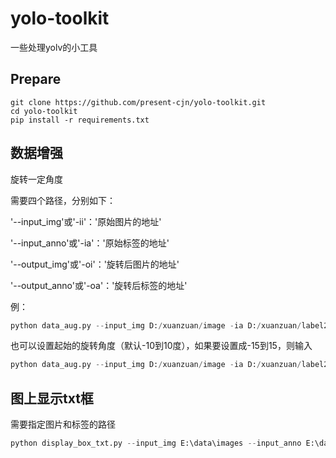 # yolo-toolkit
一些处理yolv的小工具

## Prepare

```shell
git clone https://github.com/present-cjn/yolo-toolkit.git
cd yolo-toolkit
pip install -r requirements.txt
```

## 数据增强
旋转一定角度

需要四个路径，分别如下：

'--input_img'或'-ii'：'原始图片的地址'

'--input_anno'或'-ia'：'原始标签的地址'

'--output_img'或'-oi'：'旋转后图片的地址'

'--output_anno'或'-oa'：'旋转后标签的地址'

例：
```python
python data_aug.py --input_img D:/xuanzuan/image -ia D:/xuanzuan/label2 -oi D:/xuanzuan/out_image -oa D:/xuanzuan/out_label
```
也可以设置起始的旋转角度（默认-10到10度），如果要设置成-15到15，则输入
```python
python data_aug.py --input_img D:/xuanzuan/image -ia D:/xuanzuan/label2 -oi D:/xuanzuan/out_image -oa D:/xuanzuan/out_label --min_angle -15 --max_angle 15
```

## 图上显示txt框
需要指定图片和标签的路径
```python
python display_box_txt.py --input_img E:\data\images --input_anno E:\data\labels
```